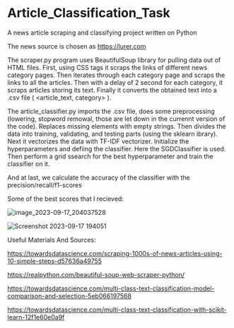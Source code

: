 # Article_Classification_Task

A news article scraping and classifying project written on Python

The news source is chosen as https://lurer.com

The scraper.py program uses BeautifulSoup library for pulling data out of HTML files.
First, using CSS tags it scraps the links of different news category pages.
Then iterates through each category page and scraps the links to all the articles. Then with a delay of 2 second for each category, it scraps articles storing its text. Finally it converts the obtained text into a .csv file ( <article_text, category> ).

The article_classifier.py imports the .csv file, does some preprocessing (lowering, stopword remowal, those are let down in the currennt version of the code).
Replaces missing elements with empty strings.
Then divides the data into training, validating, and testing parts (using the sklearn ibrary). Next it vectorizes the data with TF-IDF vectorizer.
Initialize the hyperparameters and defiing the classifier. Here the SGDClassifier is used. 
Then perform a grid ssearch for the best hyperparameter and train the classifier on it.

And at last, we calculate the accuracy of the classifier with the precision/recall/f1-scores

Some of the best scores that I recieved:

![image_2023-09-17_204037528](https://github.com/AlexOrdukhanyan/Article_Classification_Task/assets/114373618/ed3a4f72-7897-4084-a86c-360ce9678141)

![Screenshot 2023-09-17 194051](https://github.com/AlexOrdukhanyan/Article_Classification_Task/assets/114373618/9d9f8573-759d-411c-9373-0352b73e71b9)


Useful Materials And Sources:

https://towardsdatascience.com/scraping-1000s-of-news-articles-using-10-simple-steps-d57636a49755

https://realpython.com/beautiful-soup-web-scraper-python/

https://towardsdatascience.com/multi-class-text-classification-model-comparison-and-selection-5eb066197568

https://towardsdatascience.com/multi-class-text-classification-with-scikit-learn-12f1e60e0a9f


